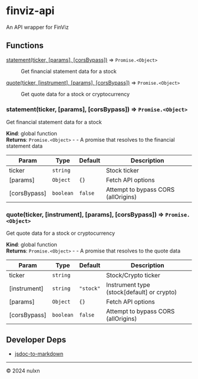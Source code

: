 # finviz-api

An API wrapper for FinViz

## Functions

<dl>
<dt><a href="#statement">statement(ticker, [params], [corsBypass])</a> ⇒ <code>Promise.&lt;Object&gt;</code></dt>
<dd><p>Get financial statement data for a stock</p>
</dd>
<dt><a href="#quote">quote(ticker, [instrument], [params], [corsBypass])</a> ⇒ <code>Promise.&lt;Object&gt;</code></dt>
<dd><p>Get quote data for a stock or cryptocurrency</p>
</dd>
</dl>

<a name="statement"></a>

### statement(ticker, [params], [corsBypass]) ⇒ <code>Promise.&lt;Object&gt;</code>
Get financial statement data for a stock

**Kind**: global function  
**Returns**: <code>Promise.&lt;Object&gt;</code> - - A promise that resolves to the financial statement data  

| Param | Type | Default | Description |
| --- | --- | --- | --- |
| ticker | <code>string</code> |  | Stock ticker |
| [params] | <code>Object</code> | <code>{}</code> | Fetch API options |
| [corsBypass] | <code>boolean</code> | <code>false</code> | Attempt to bypass CORS (allOrigins) |

<a name="quote"></a>

### quote(ticker, [instrument], [params], [corsBypass]) ⇒ <code>Promise.&lt;Object&gt;</code>
Get quote data for a stock or cryptocurrency

**Kind**: global function  
**Returns**: <code>Promise.&lt;Object&gt;</code> - - A promise that resolves to the quote data  

| Param | Type | Default | Description |
| --- | --- | --- | --- |
| ticker | <code>string</code> |  | Stock/Crypto ticker |
| [instrument] | <code>string</code> | <code>&quot;stock&quot;</code> | Instrument type (stock[default] or crypto) |
| [params] | <code>Object</code> | <code>{}</code> | Fetch API options |
| [corsBypass] | <code>boolean</code> | <code>false</code> | Attempt to bypass CORS (allOrigins) |



## Developer Deps

- [jsdoc-to-markdown](https://www.npmjs.com/package/jsdoc-to-markdown)

---

© 2024 nulxn
